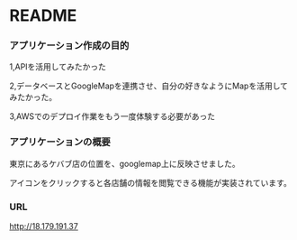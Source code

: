 # README

### アプリケーション作成の目的
1,APIを活用してみたかった

2,データベースとGoogleMapを連携させ、自分の好きなようにMapを活用してみたかった。

3,AWSでのデプロイ作業をもう一度体験する必要があった
### アプリケーションの概要
東京にあるケバブ店の位置を、googlemap上に反映させました。

アイコンをクリックすると各店舗の情報を閲覧できる機能が実装されています。

### URL
http://18.179.191.37